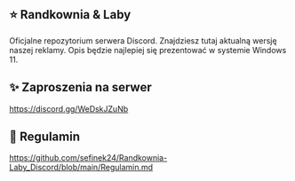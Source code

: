 ## ⭐ Randkownia & Laby
Oficjalne repozytorium serwera Discord. Znajdziesz tutaj aktualną wersję naszej reklamy. Opis będzie najlepiej się prezentować w systemie Windows 11.

## ✨ Zaproszenia na serwer
https://discord.gg/WeDskJZuNb

## 📝 Regulamin
https://github.com/sefinek24/Randkownia-Laby_Discord/blob/main/Regulamin.md